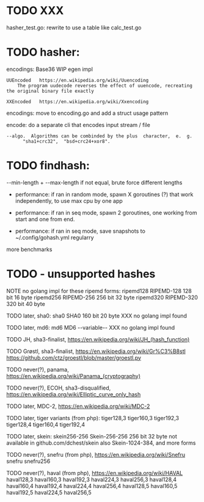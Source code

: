 # TODO XXX

hasher_test.go: rewrite to use a table like calc_test.go


# TODO hasher:

encodings:
    Base36      WIP egen impl

    UUEncoded   https://en.wikipedia.org/wiki/Uuencoding
        The program uudecode reverses the effect of uuencode, recreating the original binary file exactly

    XXEncoded   https://en.wikipedia.org/wiki/Xxencoding




encodings: move to encoding.go  and add a struct usage pattern

encode: do a separate cli that encodes input stream / file




    --algo.  Algorithms can be combinded by the plus  character,  e.  g.
          "sha1+crc32",  "bsd+crc24+xor8".



# TODO findhash:


--min-length  + --max-length   if not equal, brute force different lengths



* performance: if ran in random mode, spawn X goroutines (?) that work independently,
    to use max cpu by one app

* performance: if ran in seq mode, spawn 2 goroutines, one working from start and one from end.

* performance: if ran in seq mode, save snapshots to ~/.config/gohash.yml regularry


more benchmarks





# TODO - unsupported hashes

NOTE no golang impl for these ripemd forms:
ripemd128     RIPEMD-128          128 bit  16 byte
ripemd256     RIPEMD-256          256 bit  32 byte
ripemd320     RIPEMD-320          320 bit  40 byte

TODO later, sha0:
sha0          SHA0                160 bit  20 byte      XXX no golang impl found

TODO later, md6:
md6           MD6                   --variable--        XXX no golang impl found




TODO JH, sha3-finalist, https://en.wikipedia.org/wiki/JH_(hash_function)

TODO Grøstl, sha3-finalist, https://en.wikipedia.org/wiki/Gr%C3%B8stl
    https://github.com/ctz/groestl/blob/master/groestl.py

TODO never(?), panama, https://en.wikipedia.org/wiki/Panama_(cryptography)

TODO never(?), ECOH, sha3-disqualified, https://en.wikipedia.org/wiki/Elliptic_curve_only_hash


TODO later, MDC-2, https://en.wikipedia.org/wiki/MDC-2


TODO later, tiger variants (from php):
tiger128,3
tiger160,3
tiger192,3
tiger128,4
tiger160,4
tiger192,4

TODO later, skein:
skein256-256  Skein-256-256       256 bit  32 byte
    not available in github.com/dchest/skein
    also Skein-1024-384, and more forms



TODO never(?), snefru (from php), https://en.wikipedia.org/wiki/Snefru
snefru
snefru256

TODO never(?), haval (from php), https://en.wikipedia.org/wiki/HAVAL
haval128,3
haval160,3
haval192,3
haval224,3
haval256,3
haval128,4
haval160,4
haval192,4
haval224,4
haval256,4
haval128,5
haval160,5
haval192,5
haval224,5
haval256,5
